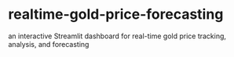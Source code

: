 # realtime-gold-price-forecasting
an interactive Streamlit dashboard for real-time gold price tracking, analysis, and forecasting
